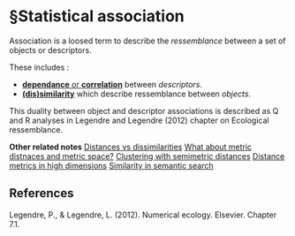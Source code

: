# §Statistical association

Association is a loosed term to describe the *ressemblance* between a set of objects or descriptors.

These includes :
 - [**dependance** or **correlation**](../15) between *descriptors*. 
 - [**(dis)similarity**](../3) which describe ressemblance between *objects*.

This duality between object and descriptor associations is described as
Q and R analyses in Legendre and Legendre (2012) chapter on Ecological
ressemblance.

**Other related notes**
[Distances vs dissimilarities](../4)
[What about metric distnaces and metric space?](../16)
[Clustering with semimetric distances](../17)
[Distance metrics in high dimensions](../61)
[Similarity in semantic search](../66)

## References

Legendre, P., & Legendre, L. (2012). Numerical
ecology. Elsevier. Chapter 7.1.
